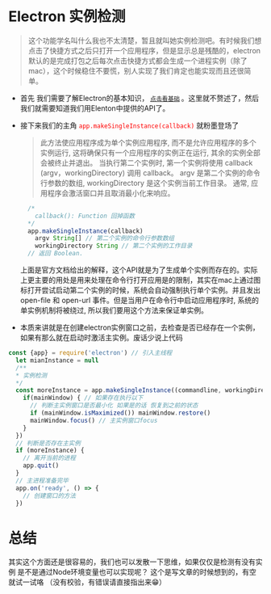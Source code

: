 # Electron 实例检测
> 这个功能学名叫什么我也不太清楚，暂且就叫她实例检测吧。有时候我们想点击了快捷方式之后只打开一个应用程序，但是显示总是残酷的，electron默认的是完成打包之后每次点击快捷方式都会生成一个进程实例（除了mac），这个时候稳住不要慌，别人实现了我们肯定也能实现而且还很简单。

- 首先 我们需要了解Electron的基本知识，<small> [点击看基础](https://github.com/QDMarkMan/CodeBlog/tree/master/Electron) </small>。这里就不赘述了，然后我们就需要知道我们用Elenton中提供的API了。

- 接下来我们的主角 <font face="微软雅黑" color="red">`app.makeSingleInstance(callback)`</font> 就粉墨登场了
    > 此方法使应用程序成为单个实例应用程序, 而不是允许应用程序的多个实例运行, 这将确保只有一个应用程序的实例正在运行, 其余的实例全部会被终止并退出。          当执行第二个实例时, 第一个实例将使用 callback (argv，workingDirectory) 调用 callback。 argv 是第二个实例的命令行参数的数组, workingDirectory 是这个实例当前工作目录。 通常, 应用程序会激活窗口并且取消最小化来响应。
    ``` js
      /*
        callback(): Function 回掉函数
      */
      app.makeSingleInstance(callback)
        argv String[] // 第二个实例的命令行参数数组
        workingDirectory String // 第二个实例的工作目录
      // 返回 Boolean.
    ```
    
    上面是官方文档给出的解释，这个API就是为了生成单个实例而存在的。实际上更主要的用处是用来处理在命令行打开应用是的限制，其实在mac上通过图标打开尝试启动第二个实例的时候，系统会自动强制执行单个实例。并且发出 open-file 和 open-url 事件。但是当用户在命令行中启动应用程序时, 系统的单实例机制将被绕过, 所以我们要用这个方法来保证单实例。

- 本质来讲就是在创建electron实例窗口之前，去检查是否已经存在一个实例，如果有那么就在启动时激活主实例。废话少说上代码
``` js
const {app} = require('electron') // 引入主线程
  let mianInstance = null
  /**
  * 实例检测
  */
  const moreInstance = app.makeSingleInstance((commandline, workingDirectory) => {
    if(mainWindow) { // 如果存在执行以下
      // 判断主实例窗口是否最小化 如果是的话 恢复到之前的状态
      if (mainWindow.isMaximized()) mainWindow.restore()
      mainWindow.focus() // 主实例窗口focus
    }
  })
  // 判断是否存在主实例
  if (moreInstance) {
    // 离开当前的进程
    app.quit()
  }
  // 主进程准备完毕
  app.on('ready', () => {
    // 创建窗口的方法
  })
```
 # 总结
其实这个方面还是很容易的，我们也可以发散一下思维，如果仅仅是检测有没有实例 是不是通过Node环境变量也可以实现呢？ 这个是写文章的时候想到的，有空就试一试咯
（没有校验，有错误请直接指出来😁）
